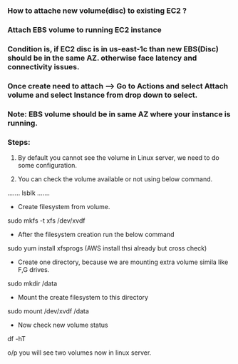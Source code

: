 
### How to attache new volume(disc) to existing EC2 ?
### Attach EBS volume to running EC2 instance
### Condition is, if EC2 disc is in us-east-1c than new EBS(Disc) should be in the same AZ. otherwise face latency and connectivity issues.

### Once create need to attach --> Go to Actions and select Attach volume and select Instance from drop down to select.

### Note: EBS volume should be in same AZ where your instance is running.

### Steps:

1. By default you cannot see the volume in Linux server, we need to do some configuration.

2. You can check the volume available or not using below command.

.......
lsblk
.......
* Create filesystem from volume.

sudo mkfs -t xfs /dev/xvdf

* After the filesystem creation run the below command

sudo yum install xfsprogs (AWS install thsi already but cross check)

* Create one directory, because we are mounting extra volume simila like F,G drives.

sudo mkdir /data

* Mount the create filesystem to this directory

sudo mount /dev/xvdf /data

* Now check new volume status

df -hT

o/p you will see two volumes now in linux server.
